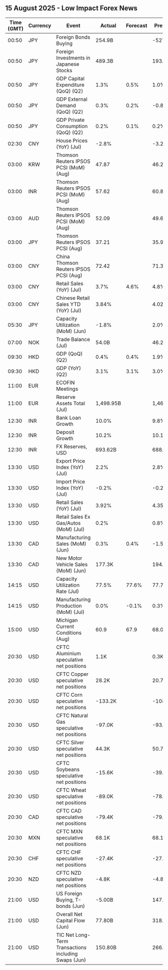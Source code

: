 ## 15 August 2025 - Low Impact Forex News

| Time (GMT) | Currency | Event | Actual | Forecast | Previous |
|------|----------|-------|--------|----------|----------|
| 00:50 | JPY | Foreign Bonds Buying | 254.9B |  | -527.0B |
| 00:50 | JPY | Foreign Investments in Japanese Stocks | 489.3B |  | 193.9B |
| 00:50 | JPY | GDP Capital Expenditure (QoQ) (Q2) | 1.3% | 0.5% | 1.0% |
| 00:50 | JPY | GDP External Demand (QoQ) (Q2) | 0.3% | 0.2% | -0.8% |
| 00:50 | JPY | GDP Private Consumption (QoQ) (Q2) | 0.2% | 0.1% | 0.2% |
| 02:30 | CNY | House Prices (YoY) (Jul) | -2.8% |  | -3.2% |
| 03:00 | KRW | Thomson Reuters IPSOS PCSI (MoM) (Aug) | 47.87 |  | 46.29 |
| 03:00 | INR | Thomson Reuters IPSOS PCSI (MoM) (Aug) | 57.62 |  | 60.89 |
| 03:00 | AUD | Thomson Reuters IPSOS PCSI (MoM) (Aug) | 52.09 |  | 49.67 |
| 03:00 | JPY | Thomson Reuters IPSOS PCSI (Aug) | 37.21 |  | 35.93 |
| 03:00 | CNY | China Thomson Reuters IPSOS PCSI (Aug) | 72.42 |  | 71.33 |
| 03:00 | CNY | Retail Sales (YoY) (Jul) | 3.7% | 4.6% | 4.8% |
| 03:00 | CNY | Chinese Retail Sales YTD (YoY) (Jul) | 3.84% |  | 4.02% |
| 05:30 | JPY | Capacity Utilization (MoM) (Jun) | -1.8% |  | 2.0% |
| 07:00 | NOK | Trade Balance (Jul) | 54.0B |  | 46.2B |
| 09:30 | HKD | GDP (QoQ) (Q2) | 0.4% | 0.4% | 1.9% |
| 09:30 | HKD | GDP (YoY) (Q2) | 3.1% | 3.1% | 3.0% |
| 11:00 | EUR | ECOFIN Meetings |  |  |  |
| 11:00 | EUR | Reserve Assets Total (Jul) | 1,498.95B |  | 1,462.08B |
| 12:30 | INR | Bank Loan Growth | 10.0% |  | 9.8% |
| 12:30 | INR | Deposit Growth | 10.2% |  | 10.1% |
| 12:30 | INR | FX Reserves, USD | 693.62B |  | 688.87B |
| 13:30 | USD | Export Price Index (YoY) (Jul) | 2.2% |  | 2.8% |
| 13:30 | USD | Import Price Index (YoY) (Jul) | -0.2% |  | -0.2% |
| 13:30 | USD | Retail Sales (YoY) (Jul) | 3.92% |  | 4.35% |
| 13:30 | USD | Retail Sales Ex Gas/Autos (MoM) (Jul) | 0.2% |  | 0.8% |
| 13:30 | CAD | Manufacturing Sales (MoM) (Jun) | 0.3% | 0.4% | -1.5% |
| 13:30 | CAD | New Motor Vehicle Sales (MoM) (Jun) | 177.3K |  | 194.5K |
| 14:15 | USD | Capacity Utilization Rate (Jul) | 77.5% | 77.6% | 77.7% |
| 14:15 | USD | Manufacturing Production (MoM) (Jul) | 0.0% | -0.1% | 0.3% |
| 15:00 | USD | Michigan Current Conditions (Aug) | 60.9 | 67.9 | 68.0 |
| 20:30 | USD | CFTC Aluminium speculative net positions | 1.1K |  | 0.3K |
| 20:30 | USD | CFTC Copper speculative net positions | 28.2K |  | 20.7K |
| 20:30 | USD | CFTC Corn speculative net positions | -133.2K |  | -108.0K |
| 20:30 | USD | CFTC Natural Gas speculative net positions | -97.0K |  | -93.8K |
| 20:30 | USD | CFTC Silver speculative net positions | 44.3K |  | 50.7K |
| 20:30 | USD | CFTC Soybeans speculative net positions | -15.6K |  | -39.2K |
| 20:30 | USD | CFTC Wheat speculative net positions | -89.0K |  | -78.6K |
| 20:30 | CAD | CFTC CAD speculative net positions | -79.4K |  | -79.4K |
| 20:30 | MXN | CFTC MXN speculative net positions | 68.1K |  | 68.1K |
| 20:30 | CHF | CFTC CHF speculative net positions | -27.4K |  | -27.4K |
| 20:30 | NZD | CFTC NZD speculative net positions | -4.8K |  | -4.8K |
| 21:00 | USD | US Foreign Buying, T-bonds (Jun) | -5.00B |  | 147.40B |
| 21:00 | USD | Overall Net Capital Flow (Jun) | 77.80B |  | 318.10B |
| 21:00 | USD | TIC Net Long-Term Transactions including Swaps (Jun) | 150.80B |  | 266.80B |
